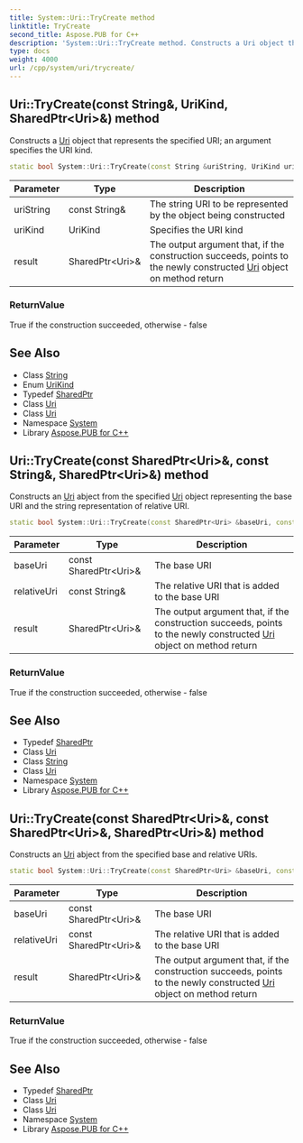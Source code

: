 ```yaml
---
title: System::Uri::TryCreate method
linktitle: TryCreate
second_title: Aspose.PUB for C++
description: 'System::Uri::TryCreate method. Constructs a Uri object that represents the specified URI; an argument specifies the URI kind in C++.'
type: docs
weight: 4000
url: /cpp/system/uri/trycreate/
---
```

## Uri::TryCreate(const String\&, UriKind, SharedPtr\<Uri\>\&) method


Constructs a [Uri](../) object that represents the specified URI; an argument specifies the URI kind.

```cpp
static bool System::Uri::TryCreate(const String &uriString, UriKind uriKind, SharedPtr<Uri> &result)
```


| Parameter | Type | Description |
| --- | --- | --- |
| uriString | const String\& | The string URI to be represented by the object being constructed |
| uriKind | UriKind | Specifies the URI kind |
| result | SharedPtr\<Uri\>\& | The output argument that, if the construction succeeds, points to the newly constructed [Uri](../) object on method return |

### ReturnValue

True if the construction succeeded, otherwise - false

## See Also

* Class [String](../../string/)
* Enum [UriKind](../../urikind/)
* Typedef [SharedPtr](../../sharedptr/)
* Class [Uri](../)
* Class [Uri](../)
* Namespace [System](../../)
* Library [Aspose.PUB for C++](../../../)
## Uri::TryCreate(const SharedPtr\<Uri\>\&, const String\&, SharedPtr\<Uri\>\&) method


Constructs an [Uri](../) abject from the specified [Uri](../) object representing the base URI and the string representation of relative URI.

```cpp
static bool System::Uri::TryCreate(const SharedPtr<Uri> &baseUri, const String &relativeUri, SharedPtr<Uri> &result)
```


| Parameter | Type | Description |
| --- | --- | --- |
| baseUri | const SharedPtr\<Uri\>\& | The base URI |
| relativeUri | const String\& | The relative URI that is added to the base URI |
| result | SharedPtr\<Uri\>\& | The output argument that, if the construction succeeds, points to the newly constructed [Uri](../) object on method return |

### ReturnValue

True if the construction succeeded, otherwise - false

## See Also

* Typedef [SharedPtr](../../sharedptr/)
* Class [Uri](../)
* Class [String](../../string/)
* Class [Uri](../)
* Namespace [System](../../)
* Library [Aspose.PUB for C++](../../../)
## Uri::TryCreate(const SharedPtr\<Uri\>\&, const SharedPtr\<Uri\>\&, SharedPtr\<Uri\>\&) method


Constructs an [Uri](../) abject from the specified base and relative URIs.

```cpp
static bool System::Uri::TryCreate(const SharedPtr<Uri> &baseUri, const SharedPtr<Uri> &relativeUri, SharedPtr<Uri> &result)
```


| Parameter | Type | Description |
| --- | --- | --- |
| baseUri | const SharedPtr\<Uri\>\& | The base URI |
| relativeUri | const SharedPtr\<Uri\>\& | The relative URI that is added to the base URI |
| result | SharedPtr\<Uri\>\& | The output argument that, if the construction succeeds, points to the newly constructed [Uri](../) object on method return |

### ReturnValue

True if the construction succeeded, otherwise - false

## See Also

* Typedef [SharedPtr](../../sharedptr/)
* Class [Uri](../)
* Class [Uri](../)
* Namespace [System](../../)
* Library [Aspose.PUB for C++](../../../)
